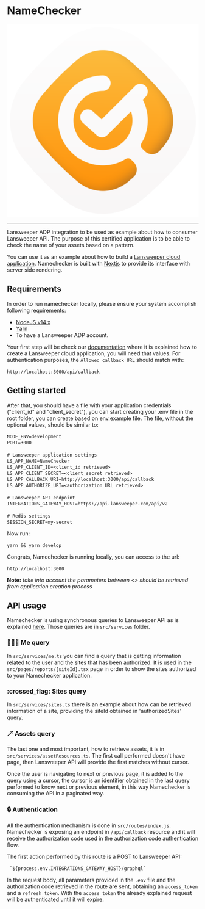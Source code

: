 # NameChecker

<p align="center">
  <img src="https://github.com/Lansweeper-public/NameChecker/blob/main/public/assets/svg/name-checker-logo.svg" alt="Namechecker"/>
</p>

---

Lansweeper ADP integration to be used as example about how to consumer Lansweeper API. The purpose of this certified application is to be able to check the name of your assets based on a pattern.

You can use it as an example about how to build a [Lansweeper cloud application](https://docs.lansweeper.com/docs/api/authenticate#cloud-application). Namechecker is built with [Nextjs](https://nextjs.org/) to provide its interface with server side rendering.

## Requirements

In order to run namechecker locally, please ensure your system accomplish following requirements:

- [NodeJS v14.x](https://nodejs.org/download/release/latest-v14.x/)
- [Yarn](https://classic.yarnpkg.com/lang/en/docs/install/#debian-stable)
- To have a Lansweeper ADP account.

Your first step will be check our [documentation](https://docs.lansweeper.com/docs/api/authenticate#cloud-application) where it is explained how to create a Lansweeper cloud application, you will need that values. For authentication purposes, the `Allowed callback URL` should match with:

```
http://localhost:3000/api/callback
```

## Getting started

After that, you should have a file with your application credentials ("client_id" and "client_secret"), you can start creating your .env file in the root folder, you can create based on env.example file. The file, without the optional values, should be similar to:

```
NODE_ENV=development
PORT=3000

# Lansweeper application settings
LS_APP_NAME=NameChecker
LS_APP_CLIENT_ID=<client_id retrieved>
LS_APP_CLIENT_SECRET=<client_secret retrieved>
LS_APP_CALLBACK_URI=http://localhost:3000/api/callback
LS_APP_AUTHORIZE_URI=<authorization URL retrieved>

# Lansweeper API endpoint
INTEGRATIONS_GATEWAY_HOST=https://api.lansweeper.com/api/v2

# Redis settings
SESSION_SECRET=my-secret
```

Now run:

```
yarn && yarn develop
```

Congrats, Namechecker is running locally, you can access to the url:

```
http://localhost:3000
```

**Note:** _take into account the parameters between <> should be retrieved from application creation process_

## API usage

Namechecker is using synchronous queries to Lansweeper API as is explained [here](https://docs.lansweeper.com/docs/api/getting-data#querying). Those queries are in `src/services` folder.

### :people_holding_hands: Me query

In `src/services/me.ts` you can find a query that is getting information related to the user and the sites that has been authorized. It is used in the `src/pages/reports/[siteId].tsx` page in order to show the sites authorized to your Namechecker application.

### :crossed_flag: Sites query

In `src/services/sites.ts` there is an example about how can be retrieved information of a site, providing the siteId obtained in 'authorizedSites' query.

### :magic_wand: Assets query

The last one and most important, how to retrieve assets, it is in `src/services/assetResources.ts`. The first call performed doesn't have page, then Lansweeper API will provide the first matches without cursor.

Once the user is navigating to next or previous page, it is added to the query using a cursor, the cursor is an identifier obtained in the last query performed to know next or previous element, in this way Namechecker is consuming the API in a paginated way.

### :lock: Authentication

All the authentication mechanism is done in `src/routes/index.js`. Namechecker is exposing an endpoint in `/api/callback` resource and it will receive the authorization code used in the authorization code authentication flow.

The first action performed by this route is a POST to Lansweeper API:

```
 `${process.env.INTEGRATIONS_GATEWAY_HOST}/graphql`
```

In the request body, all parameters provided in the `.env` file and the authorization code retrieved in the route are sent, obtaining an `access_token` and a `refresh_token`. With the `access_token` the already explained request will be authenticated until it will expire.
